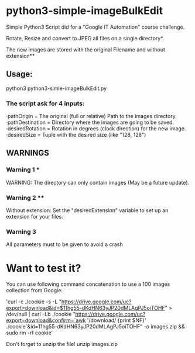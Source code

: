 # python3-simple-imageBulkEdit
Simple Python3 Script did for a "Google IT Automation" course challenge.

Rotate, Resize and convert to JPEG all files on a single directory*.

The new images are stored with the original Filename and without extension**



## Usage:
python3 python3-simle-imageBulkEdit.py

### The script ask for 4 inputs:
·pathOrigin = The original (full or relative) Path to the images directory.
·pathDestination = Directory where the images are going to be saved.
·desiredRotation = Rotation in degrees (clock direction) for the new image.
·desiredSize = Tuple with the desired size (like "128, 128")

## WARNINGS
### Warning 1 *
WARNING: The directory can only contain images (May be a future update).

### Warning 2 **
Without extension: Set the "desiredExtension" variable to set up an extension for your files.

### Warning 3
All parameters must to be given to avoid a crash


# Want to test it?

You can use following command concatenation to use a 100 images collection from Google:

'curl -c ./cookie -s -L "https://drive.google.com/uc?export=download&id=$11hg55-dKdHN63yJP20dMLAgPJ5oiTOHF" > /dev/null | curl -Lb ./cookie "https://drive.google.com/uc?export=download&confirm=`awk '/download/ {print $NF}' ./cookie`&id=11hg55-dKdHN63yJP20dMLAgPJ5oiTOHF" -o images.zip && sudo rm -rf cookie'

Don't forget to unzip the file!
unzip images.zip
